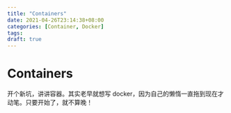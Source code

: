 ```yaml
---
title: "Containers"
date: 2021-04-26T23:14:38+08:00
categories: [Container, Docker]
tags:
draft: true
---
```


# Containers

开个新坑，讲讲容器。其实老早就想写 docker，因为自己的懒惰一直拖到现在才动笔。只要开始了，就不算晚！
